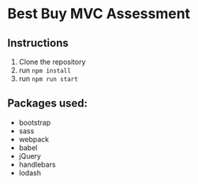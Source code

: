 # Best Buy MVC Assessment

## Instructions

1. Clone the repository
2. run ```npm install```
3. run ```npm run start```

## Packages used:
- bootstrap
- sass
- webpack
- babel
- jQuery
- handlebars
- lodash
